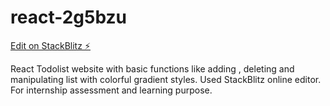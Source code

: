 # react-2g5bzu

[Edit on StackBlitz ⚡️](https://stackblitz.com/edit/react-2g5bzu)

React Todolist website with basic functions like adding , deleting and manipulating list with colorful gradient styles. Used StackBlitz online editor. For internship assessment  and learning purpose.
